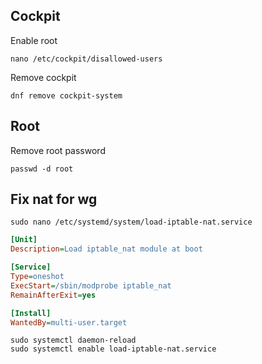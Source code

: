 ## Cockpit

Enable root

```
nano /etc/cockpit/disallowed-users
```

Remove cockpit

```
dnf remove cockpit-system
```

## Root

Remove root password

```
passwd -d root
```

## Fix nat for wg

```
sudo nano /etc/systemd/system/load-iptable-nat.service
```

```ini
[Unit]
Description=Load iptable_nat module at boot

[Service]
Type=oneshot
ExecStart=/sbin/modprobe iptable_nat
RemainAfterExit=yes

[Install]
WantedBy=multi-user.target
```

```
sudo systemctl daemon-reload
sudo systemctl enable load-iptable-nat.service
```
